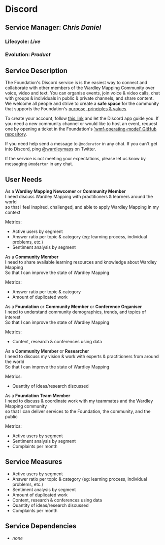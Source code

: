 # Discord

## Service Manager: _Chris Daniel_
### Lifecycle: _Live_
### Evolution: _Product_

## Service Description
The Foundation's Discord service is is the easiest way to connect and collaborate with other members of the Wardley Mapping Community over voice, video and text. You can organise events, join voice & video calls, chat with groups & individuals in public & private channels, and share content.  We welcome all people and strive to create a **safe space** for the community that supports the Foundation's [purpose, principles & values](../Purpose.md).

To create your account, follow [this link](https://discord.com/invite/upg2deYD3Z) and let the Discord app guide you.  If you need a new community channel or would like to host an event, request one by opening a ticket in the Foundation's ['wmf-operating-model' GitHub repository](https://github.com/Wardley-Mapping-Foundation/wmf-operating-model).

If you need help send a message to `@moderator` in any chat.  If you can't get into Discord, ping [@wardleymaps](https://twitter.com/wardleymaps) on Twitter.

If the service is not meeting your expectations, please let us know by messaging `@modertor` in any chat.

## User Needs
As a **Wardley Mapping Newcomer** or **Community Member**  
I need discuss Wardley Mapping with practitioners & learners around the world  
so that I feel inspired, challenged, and able to apply Wardley Mapping in my context

Metrics:
- Active users by segment
- Answer ratio per topic & category (eg: learning process, individual problems, etc.)
- Sentiment analysis by segment

As a **Community Member**  
I need to share available learning resources and knowledge about Wardley Mapping  
So that I can improve the state of Wardley Mapping

Metrics:
- Answer ratio per topic & category
- Amount of duplicated work

As a **Foundation** or **Community Member** or **Conference Organiser**  
I need to understand community demographics, trends, and topics of interest  
So that I can improve the state of Wardley Mapping

Metrics:
- Content, research & conferences using data

As a **Community Member** or **Researcher**  
I need to discuss my vision & work with experts & practitioners from around the world  
So that I can improve the state of Wardley Mapping

Metrics:
- Quantity of ideas/research discussed

As a **Foundation Team Member**  
I need to discuss & coordinate work with my teammates and the Wardley Mapping community  
so that I can deliver services to the Foundation, the community, and the public

Metrics:
- Active users by segment
- Sentiment analysis by segment
- Complaints per month

## Service Measures
- Active users by segment
- Answer ratio per topic & category (eg: learning process, individual problems, etc.)
- Sentiment analysis by segment
- Amount of duplicated work
- Content, research & conferences using data
- Quantity of ideas/research discussed
- Complaints per month

## Service Dependencies
 - _none_
